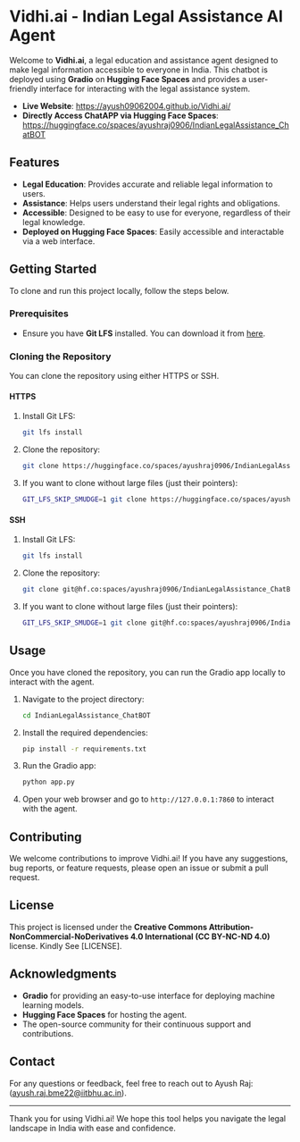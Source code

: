 # Vidhi.ai - Indian Legal Assistance AI Agent

Welcome to **Vidhi.ai**, a legal education and assistance agent designed to make legal information accessible to everyone in India. This chatbot is deployed using **Gradio** on **Hugging Face Spaces** and provides a user-friendly interface for interacting with the legal assistance system.
- **Live Website**: https://ayush09062004.github.io/Vidhi.ai/
- **Directly Access ChatAPP via Hugging Face Spaces**: https://huggingface.co/spaces/ayushraj0906/IndianLegalAssistance_ChatBOT 

## Features

- **Legal Education**: Provides accurate and reliable legal information to users.
- **Assistance**: Helps users understand their legal rights and obligations.
- **Accessible**: Designed to be easy to use for everyone, regardless of their legal knowledge.
- **Deployed on Hugging Face Spaces**: Easily accessible and interactable via a web interface.

## Getting Started

To clone and run this project locally, follow the steps below.

### Prerequisites

- Ensure you have **Git LFS** installed. You can download it from [here](https://git-lfs.com).

### Cloning the Repository

You can clone the repository using either HTTPS or SSH.

#### HTTPS

1. Install Git LFS:
   ```bash
   git lfs install
   ```

2. Clone the repository:
   ```bash
   git clone https://huggingface.co/spaces/ayushraj0906/IndianLegalAssistance_ChatBOT
   ```

3. If you want to clone without large files (just their pointers):
   ```bash
   GIT_LFS_SKIP_SMUDGE=1 git clone https://huggingface.co/spaces/ayushraj0906/IndianLegalAssistance_ChatBOT
   ```

#### SSH

1. Install Git LFS:
   ```bash
   git lfs install
   ```

2. Clone the repository:
   ```bash
   git clone git@hf.co:spaces/ayushraj0906/IndianLegalAssistance_ChatBOT
   ```

3. If you want to clone without large files (just their pointers):
   ```bash
   GIT_LFS_SKIP_SMUDGE=1 git clone git@hf.co:spaces/ayushraj0906/IndianLegalAssistance_ChatBOT
   ```

## Usage

Once you have cloned the repository, you can run the Gradio app locally to interact with the agent.

1. Navigate to the project directory:
   ```bash
   cd IndianLegalAssistance_ChatBOT
   ```

2. Install the required dependencies:
   ```bash
   pip install -r requirements.txt
   ```

3. Run the Gradio app:
   ```bash
   python app.py
   ```

4. Open your web browser and go to `http://127.0.0.1:7860` to interact with the agent.

## Contributing

We welcome contributions to improve Vidhi.ai! If you have any suggestions, bug reports, or feature requests, please open an issue or submit a pull request.

## License

This project is licensed under the **Creative Commons Attribution-NonCommercial-NoDerivatives 4.0 International (CC BY-NC-ND 4.0)** license. Kindly See [LICENSE].

## Acknowledgments

- **Gradio** for providing an easy-to-use interface for deploying machine learning models.
- **Hugging Face Spaces** for hosting the agent.
- The open-source community for their continuous support and contributions.

## Contact

For any questions or feedback, feel free to reach out to Ayush Raj:(ayush.raj.bme22@iitbhu.ac.in).

---

Thank you for using Vidhi.ai! We hope this tool helps you navigate the legal landscape in India with ease and confidence.
